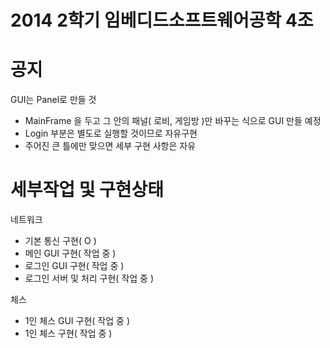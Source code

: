 ﻿2014 2학기 임베디드소프트웨어공학 4조
=================

공지
=================
GUI는 Panel로 만들 것
- MainFrame 을 두고 그 안의 패널( 로비, 게임방 )만 바꾸는 식으로 GUI 만들 예정
- Login 부분은 별도로 실행할 것이므로 자유구현
- 주어진 큰 틀에만 맞으면 세부 구현 사항은 자유

세부작업 및 구현상태
=================
네트워크
- 기본 통신 구현( O )
- 메인 GUI 구현( 작업 중 )
- 로그인 GUI 구현( 작업 중 )
- 로그인 서버 및 처리 구현( 작업 중 )

체스
- 1인 체스 GUI 구현( 작업 중 )
- 1인 체스 구현( 작업 중 )
